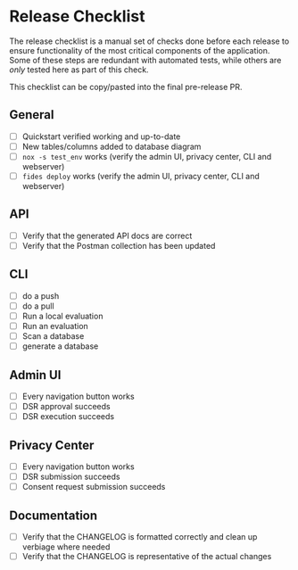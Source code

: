 # Release Checklist

The release checklist is a manual set of checks done before each release to ensure functionality of the most critical components of the application. Some of these steps are redundant with automated tests, while others are _only_ tested here as part of this check.

This checklist can be copy/pasted into the final pre-release PR.

## General

- [ ] Quickstart verified working and up-to-date
- [ ] New tables/columns added to database diagram
- [ ] `nox -s test_env` works (verify the admin UI, privacy center, CLI and webserver)
- [ ] `fides deploy` works (verify the admin UI, privacy center, CLI and webserver)

## API

- [ ] Verify that the generated API docs are correct
- [ ] Verify that the Postman collection has been updated

## CLI

- [ ] do a push
- [ ] do a pull
- [ ] Run a local evaluation
- [ ] Run an evaluation
- [ ] Scan a database
- [ ] generate a database

## Admin UI

- [ ] Every navigation button works
- [ ] DSR approval succeeds
- [ ] DSR execution succeeds

## Privacy Center

- [ ] Every navigation button works
- [ ] DSR submission succeeds
- [ ] Consent request submission succeeds

## Documentation

- [ ] Verify that the CHANGELOG is formatted correctly and clean up verbiage where needed
- [ ] Verify that the CHANGELOG is representative of the actual changes
